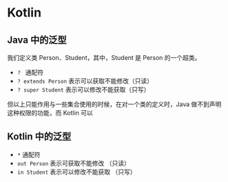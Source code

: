# Kotlin

## Java 中的泛型

我们定义类 Person、Student，其中，Student 是 Person 的一个超类。

- `? ` 通配符
- `? extends Person` 表示可以获取不能修改（只读）
- `? super Student` 表示可以修改不能获取（只写）

但以上只能作用与一些集合使用的时候，在对一个类的定义时，Java 做不到声明这种权限的功能，而 Kotlin 可以



## Kotlin 中的泛型

- `*` 通配符
- `out Person` 表示可获取不能修改 （只读）
- `in Student` 表示可以修改不能获取 （只写）

